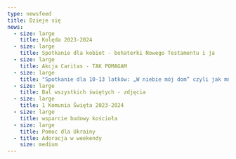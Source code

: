 ```yaml
---
type: newsfeed
title: Dzieje się
news:
  - size: large
    title: Kolęda 2023-2024
  - size: large
    title: Spotkanie dla kobiet - bohaterki Nowego Testamentu i ja
  - size: large
    title: Akcja Caritas - TAK POMAGAM
  - size: large
    title: "Spotkanie dla 10-13 latków: „W niebie mój dom” czyli jak mnie kocha Tata"
  - size: large
    title: Bal wszystkich świętych - zdjęcia
  - size: large
    title: 1 Komunia Święta 2023-2024
  - size: large
    title: wsparcie budowy kościoła
  - size: large
    title: Pomoc dla Ukrainy
  - title: Adoracja w weekendy
    size: medium
---
```

